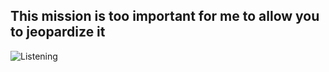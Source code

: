 ## This mission is too important for me to allow you to jeopardize it
![Listening](https://firebasestorage.googleapis.com/v0/b/weg-c6d13.firebasestorage.app/o/listening-on-ytmusic.svg?alt=media&token=546b8af8-fecc-435a-a1fc-7192368c8678&v=133)

<!--
**weg-9000/weg-9000** is a ✨ _special_ ✨ repository because its `README.md` (this file) appears on your GitHub profile.



Here are some ideas to get you started:

- 🔭 I’m currently working on ...
- 🌱 I’m currently learning ...
- 👯 I’m looking to collaborate on ...
- 🤔 I’m looking for help with ...
- 💬 Ask me about ...
- 📫 How to reach me: ...
- 😄 Pronouns: ...
- ⚡ Fun fact: ...
-->
